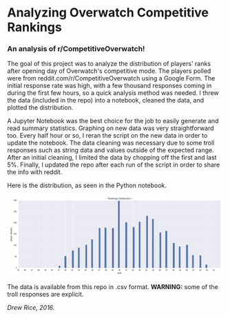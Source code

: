 # **Analyzing Overwatch Competitive Rankings**
### An analysis of r/CompetitiveOverwatch!


The goal of this project was to analyze the distribution of players' ranks after opening day of Overwatch's competitive mode. The players polled were from reddit.com/r/CompetitiveOverwatch using a Google Form. The initial response rate was high, with a few thousand responses coming in during the first few hours, so a quick analysis method was needed. I threw the data (included in the repo) into a notebook, cleaned the data, and plotted the distribution.

A Jupyter Notebook was the best choice for the job to easily generate and read summary statistics. Graphing on new data was very straightforward too. Every half hour or so, I reran the script on the new data in order to update the notebook. The data cleaning was necessary due to some troll responses such as string data and values outside of the expected range. After an initial cleaning, I limited the data by chopping off the first and last 5%. Finally, I updated the repo after each run of the script in order to share the info with reddit.

Here is the distribution, as seen in the Python notebook.

![alt tag](https://github.com/drewrice2/Analyzing-Overwatch-Competitive-Rankings/blob/master/Distribution.png)

The data is available from this repo in .csv format. **WARNING:** some of the troll responses are explicit.


*Drew Rice, 2016.*
